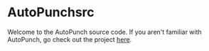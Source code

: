 # AutoPunchsrc

Welcome to the AutoPunch source code.  If you aren't familiar with AutoPunch, go check out the project [here](https://github.com/ShermanZero/AutoPunch).

